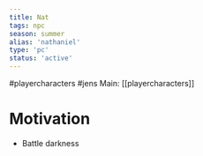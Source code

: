 ```yaml
---
title: Nat
tags: npc
season: summer
alias: 'nathaniel'
type: 'pc'
status: 'active'
---
```


#playercharacters #jens
Main: [[playercharacters]]

# Motivation
- Battle darkness
